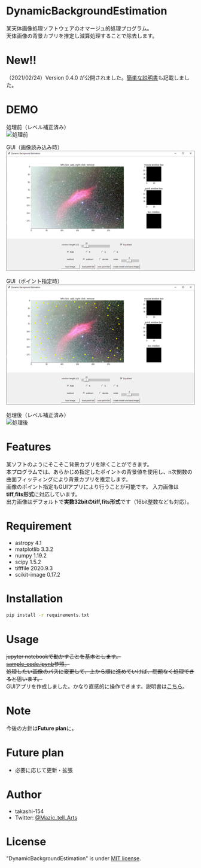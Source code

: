 # DynamicBackgroundEstimation

某天体画像処理ソフトウェアのオマージュ的処理プログラム。  
天体画像の背景カブリを推定し減算処理することで除去します。

# New!!

（2021/02/24）Version 0.4.0 が公開されました。[簡単な説明書](https://github.com/takashi-154/DynamicBackgroundExtraction/blob/main/instructions_for_gui.md)も記載しました。

# DEMO

処理前（レベル補正済み）  
![処理前](https://github.com/takashi-154/DynamicBackgroundExtraction/blob/main/sample_img/sample2.jpg)

GUI（画像読み込み時）  
![GUI（画像読み込み時）](https://github.com/takashi-154/DynamicBackgroundEstimation/blob/main/sample_img/screenshot1.png)

GUI（ポイント指定時）  
![GUI（ポイント指定時）](https://github.com/takashi-154/DynamicBackgroundEstimation/blob/main/sample_img/screenshot2.png)

処理後（レベル補正済み）  
![処理後](https://github.com/takashi-154/DynamicBackgroundExtraction/blob/main/sample_img/sample1.jpg)

# Features

某ソフトのようにそこそこ背景カブリを除くことができます。  
本プログラムでは、あらかじめ指定したポイントの背景値を使用し、n次関数の曲面フィッティングにより背景カブリを推定します。  
画像のポイント指定もGUIアプリにより行うことが可能です。
入力画像は**tiff,fits形式**に対応しています。  
出力画像はデフォルトで**実数32bitのtiff,fits形式**です（16bit整数なども対応）。

# Requirement

* astropy 4.1
* matplotlib 3.3.2
* numpy 1.19.2
* scipy 1.5.2
* tifffile 2020.9.3
* scikit-image 0.17.2

# Installation

```bash
pip install -r requirements.txt
```

# Usage

~~jupyter notebookで動かすことを基本とします。~~  
~~[sample_code.ipynb](https://github.com/takashi-154/DynamicBackgroundExtraction/blob/main/sample_code.ipynb)参照。~~  
~~処理したい画像のパスに変更して、上から順に進めていけば、問題なく処理できると思います。~~  
GUIアプリを作成しました。かなり直感的に操作できます。説明書は[こちら](https://github.com/takashi-154/DynamicBackgroundExtraction/blob/main/instructions_for_gui.md)。

# Note

今後の方針は**Future plan**に。

# Future plan

* 必要に応じて更新・拡張

# Author

* takashi-154
* Twitter: [@Mazic_tell_Arts](https://twitter.com/Mazic_tell_Arts)

# License

"DynamicBackgroundEstimation" is under [MIT license](https://en.wikipedia.org/wiki/MIT_License).
